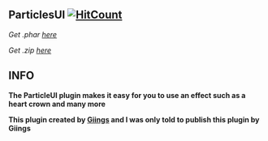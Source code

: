 ## ParticlesUI    [![HitCount](http://hits.dwyl.io/xSoapers/ParticlesUI.svg)](http://hits.dwyl.io/xSoapers/ParticlesUI)


*Get .phar [here](https://poggit.pmmp.io/ci/xSoapers/ParticlesUI/~)*

*Get .zip [here](https://github.com/xSoapers/ParticlesUI/archive/master.zip)*

## INFO
**The ParticleUI plugin makes it easy for you to use an effect such as a heart crown and many more**

**This plugin created by [Giings](https://github.com/Giings) and I was only told to publish this plugin by Giings**
